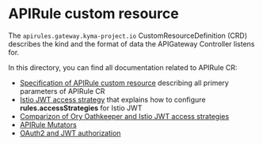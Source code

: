 # APIRule custom resource

The `apirules.gateway.kyma-project.io` CustomResourceDefinition (CRD) describes the kind and the format of data the APIGateway Controller listens for.

In this directory, you can find all documentation related to APIRule CR:
- [Specification of APIRule custom resource](./04-10-apirule-custom-resource.md) describing all primery parameters of APIRule CR
- [Istio JWT access strategy](./04-20-apirule-istio-jwt-access-strategy.md) that explains how to configure **rules.accessStrategies** for Istio JWT
- [Comparizon of Ory Oathkeeper and Istio JWT access strategies](./04-30-apirule-jwt-ory-and-istio-comparison.md)
- [APIRule Mutators](./04-40-apirule-mutators.md)
- [OAuth2 and JWT authorization](./04-50-apirule-authorizations.md)